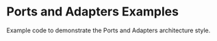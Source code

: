 # Ports and Adapters Examples

Example code to demonstrate the Ports and Adapters architecture style.